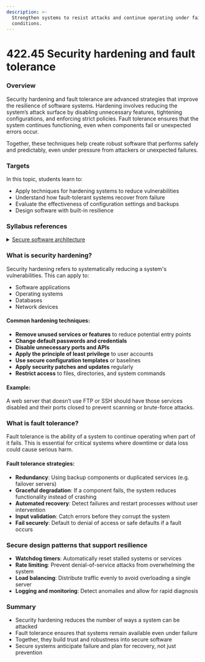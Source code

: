 ```yaml
---
description: >-
  Strengthen systems to resist attacks and continue operating under failure
  conditions.
---
```


# 422.45 Security hardening and fault tolerance

### Overview

Security hardening and fault tolerance are advanced strategies that improve the resilience of software systems. Hardening involves reducing the system’s attack surface by disabling unnecessary features, tightening configurations, and enforcing strict policies. Fault tolerance ensures that the system continues functioning, even when components fail or unexpected errors occur.

Together, these techniques help create robust software that performs safely and predictably, even under pressure from attackers or unexpected failures.

### Targets

In this topic, students learn to:

* Apply techniques for hardening systems to reduce vulnerabilities
* Understand how fault-tolerant systems recover from failure
* Evaluate the effectiveness of configuration settings and backups
* Design software with built-in resilience

### Syllabus references

<details>

<summary><a href="https://curriculum.nsw.edu.au/learning-areas/tas/software-engineering-11-12-2022/content/year-12/fa039e749d">Secure software architecture</a></summary>

**Developing secure code**

* Test and evaluate the security and resilience of software by determining vulnerabilities, hardening systems, handling breaches, and maintaining business continuity

</details>

### What is security hardening?

Security hardening refers to systematically reducing a system's vulnerabilities. This can apply to:

* Software applications
* Operating systems
* Databases
* Network devices

#### Common hardening techniques:

* **Remove unused services or features** to reduce potential entry points
* **Change default passwords and credentials**
* **Disable unnecessary ports and APIs**
* **Apply the principle of least privilege** to user accounts
* **Use secure configuration templates** or baselines
* **Apply security patches and updates** regularly
* **Restrict access** to files, directories, and system commands

#### Example:

A web server that doesn’t use FTP or SSH should have those services disabled and their ports closed to prevent scanning or brute-force attacks.

### What is fault tolerance?

Fault tolerance is the ability of a system to continue operating when part of it fails. This is essential for critical systems where downtime or data loss could cause serious harm.

#### Fault tolerance strategies:

* **Redundancy**: Using backup components or duplicated services (e.g. failover servers)
* **Graceful degradation**: If a component fails, the system reduces functionality instead of crashing
* **Automated recovery**: Detect failures and restart processes without user intervention
* **Input validation**: Catch errors before they corrupt the system
* **Fail securely**: Default to denial of access or safe defaults if a fault occurs

### Secure design patterns that support resilience

* **Watchdog timers**: Automatically reset stalled systems or services
* **Rate limiting**: Prevent denial-of-service attacks from overwhelming the system
* **Load balancing**: Distribute traffic evenly to avoid overloading a single server
* **Logging and monitoring**: Detect anomalies and allow for rapid diagnosis

### Summary

* Security hardening reduces the number of ways a system can be attacked
* Fault tolerance ensures that systems remain available even under failure
* Together, they build trust and robustness into secure software
* Secure systems anticipate failure and plan for recovery, not just prevention
